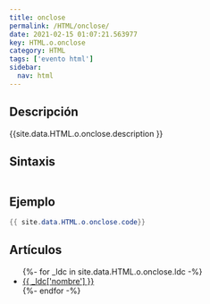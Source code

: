 ```yaml
---
title: onclose
permalink: /HTML/onclose/
date: 2021-02-15 01:07:21.563977
key: HTML.o.onclose
category: HTML
tags: ['evento html']
sidebar: 
  nav: html
---
```


## Descripción
{{site.data.HTML.o.onclose.description }}

## Sintaxis
~~~html
~~~

## Ejemplo
~~~java
{{ site.data.HTML.o.onclose.code}}
~~~

## Artículos
<ul>
{%- for _ldc in site.data.HTML.o.onclose.ldc -%}
   <li>
       <a href="{{_ldc['url'] }}">{{ _ldc['nombre'] }}</a>
   </li>
{%- endfor -%}
</ul>
